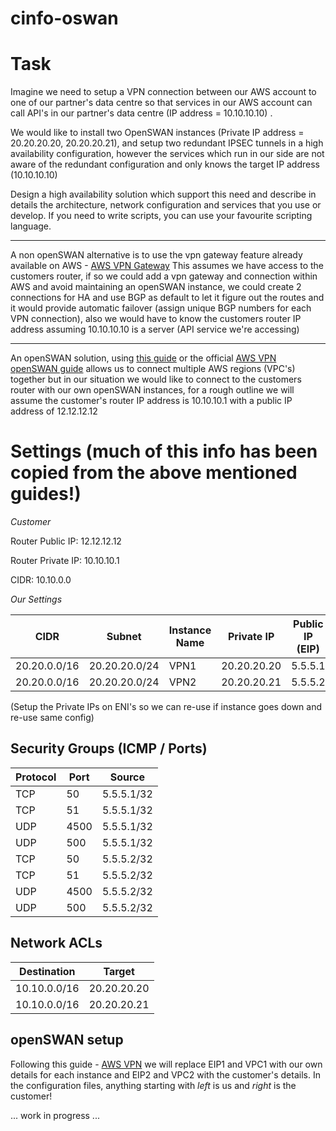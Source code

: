 # cinfo-oswan

# Task
Imagine we need to setup a VPN connection between our AWS account to one of our partner's data centre so that services in our AWS account can call API's in our partner's data centre (IP address = 10.10.10.10) .

We would like to install two OpenSWAN instances (Private IP address = 20.20.20.20, 20.20.20.21), and setup two redundant IPSEC tunnels in a high availability configuration, however the services which run in our side are not aware of the redundant configuration and only knows the target IP address (10.10.10.10)

Design a high availability solution which support this need and describe in details  the architecture, network configuration and services that you use or develop. If you need to write scripts, you can use your favourite scripting language.

---

A non openSWAN alternative is to use the vpn gateway feature already available on AWS - [AWS VPN Gateway](http://docs.aws.amazon.com/AmazonVPC/latest/UserGuide/VPC_VPN.html)
This assumes we have access to the customers router, if so we could add a vpn gateway and connection within AWS and avoid maintaining an openSWAN instance, we could create 2 connections for HA and use BGP as default to let it figure out the routes and it would provide automatic failover (assign unique BGP numbers for each VPN connection), also we would have to know the customers router IP address assuming 10.10.10.10 is a server (API service we're accessing)

---

An openSWAN solution, using [this guide](http://walkintocloud.com/index.php/2016/06/16/openswan-connecting-two-vpcs-different-regions-amazon-aws/) or the official [AWS VPN openSWAN guide](https://aws.amazon.com/articles/5472675506466066) allows us to connect multiple AWS regions (VPC's) together but in our situation we would like to connect to the customers router with our own openSWAN instances, for a rough outline we will assume the customer's router IP address is 10.10.10.1 with a public IP address of 12.12.12.12

# Settings (much of this info has been copied from the above mentioned guides!)

_Customer_

Router Public IP: 12.12.12.12

Router Private IP: 10.10.10.1

CIDR: 10.10.0.0

_Our Settings_

| CIDR | Subnet | Instance Name | Private IP | Public IP (EIP) |
| ---- | ------ | ------------- | ---------- | --------------- |
| 20.20.0.0/16 | 20.20.20.0/24 | VPN1 | 20.20.20.20 | 5.5.5.1 |
| 20.20.0.0/16 | 20.20.20.0/24 | VPN2 | 20.20.20.21 | 5.5.5.2 |

(Setup the Private IPs on ENI's so we can re-use if instance goes down and re-use same config)

## Security Groups (ICMP / Ports)

| Protocol | Port | Source |
| --- | --- | --- |
| TCP | 50   | 5.5.5.1/32 |
| TCP | 51   | 5.5.5.1/32 |
| UDP | 4500 | 5.5.5.1/32 |
| UDP | 500  | 5.5.5.1/32 |
| TCP | 50   | 5.5.5.2/32 |
| TCP | 51   | 5.5.5.2/32 |
| UDP | 4500 | 5.5.5.2/32 |
| UDP | 500  | 5.5.5.2/32 |

## Network ACLs

| Destination | Target |
| --- | --- |
| 10.10.0.0/16 | 20.20.20.20 |
| 10.10.0.0/16 | 20.20.20.21 | *Need to test this but I assume if the first route failes the second one will kick in*

## openSWAN setup

Following this guide - [AWS VPN](https://aws.amazon.com/articles/5472675506466066) we will replace EIP1 and VPC1 with our own details for each instance and EIP2 and VPC2 with the customer's details.
In the configuration files, anything starting with *left* is us and *right* is the customer!

... work in progress ...
